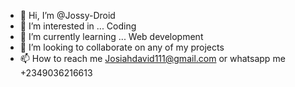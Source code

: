 - 👋 Hi, I’m @Jossy-Droid
- 👀 I’m interested in ... Coding 
- 🌱 I’m currently learning ... Web development
- 💞️ I’m looking to collaborate on any of my projects
- 📫 How to reach me Josiahdavid111@gmail.com or whatsapp me +2349036216613

<!---
Jossy-Droid/Jossy-Droid is a ✨ special ✨ repository because its `README.md` (this file) appears on your GitHub profile.
You can click the Preview link to take a look at your changes.
--->
